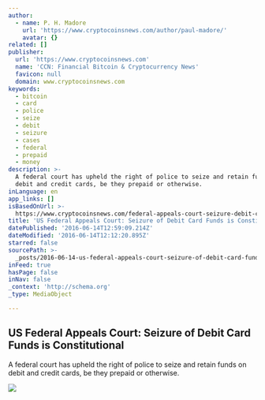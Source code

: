 ```yaml
---
author:
  - name: P. H. Madore
    url: 'https://www.cryptocoinsnews.com/author/paul-madore/'
    avatar: {}
related: []
publisher:
  url: 'https://www.cryptocoinsnews.com'
  name: 'CCN: Financial Bitcoin & Cryptocurrency News'
  favicon: null
  domain: www.cryptocoinsnews.com
keywords:
  - bitcoin
  - card
  - police
  - seize
  - debit
  - seizure
  - cases
  - federal
  - prepaid
  - money
description: >-
  A federal court has upheld the right of police to seize and retain funds on
  debit and credit cards, be they prepaid or otherwise.
inLanguage: en
app_links: []
isBasedOnUrl: >-
  https://www.cryptocoinsnews.com/federal-appeals-court-seizure-debit-card-funds-constitutional/
title: 'US Federal Appeals Court: Seizure of Debit Card Funds is Constitutional'
datePublished: '2016-06-14T12:59:09.214Z'
dateModified: '2016-06-14T12:12:20.895Z'
starred: false
sourcePath: >-
  _posts/2016-06-14-us-federal-appeals-court-seizure-of-debit-card-funds-is-con.md
inFeed: true
hasPage: false
inNav: false
_context: 'http://schema.org'
_type: MediaObject

---
```

<article style=""><h1>US Federal Appeals Court: Seizure of Debit Card Funds is Constitutional</h1><p>A federal court has upheld the right of police to seize and retain funds on debit and credit cards, be they prepaid or otherwise.</p><img src="https://www.cryptocoinsnews.com/wp-content/uploads/2016/03/Debit-card.jpg" /></article>